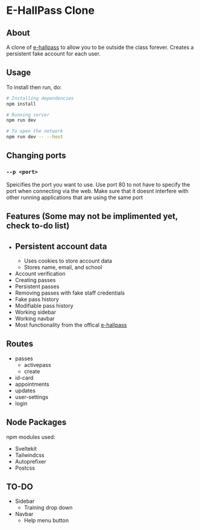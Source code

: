 # E-HallPass Clone

## About
A clone of [e-hallpass](https://e-hallpass.com/) to allow you to be outside the class forever. Creates a persistent fake account for each user.

## Usage
To install then run, do: 
```bash
# Installing dependencies
npm install

# Running server
npm run dev

# To open the network 
npm run dev -- --host
```

## Changing ports

### `--p <port>`

Speicifies the port you want to use. Use port 80 to not have to specify the port when connecting via the web. Make sure that it doesnt interfere with other running applications that are using the same port

## Features (Some may not be implimented yet, check to-do list)
* Persistent account data
    -
    - Uses cookies to store account data
    - Stores name, email, and school
* Account verification
* Creating passes
* Persistent passes
* Removing passes with fake staff credentials
* Fake pass history
* Modifiable pass history
* Working sidebar
* Working navbar
* Most functionality from the offical [e-hallpass](https://e-hallpass.com/)

## Routes
* passes
    - activepass
    - create
* id-card
* appointments
* updates
* user-settings
* login

## Node Packages
npm modules used: 
* Sveltekit
* Tailwindcss
* Autoprefixer
* Postcss

## TO-DO
* Sidebar
    - Training drop down
* Navbar
    - Help menu button


